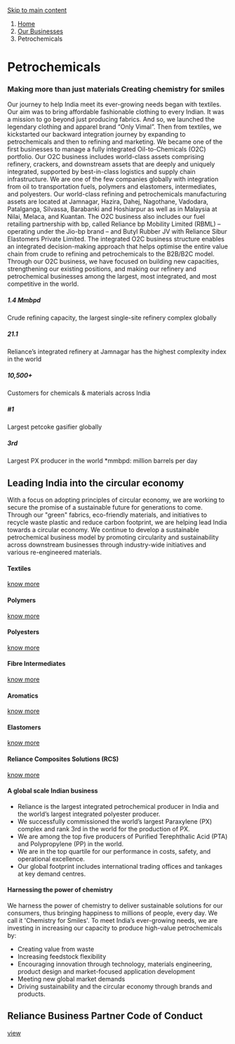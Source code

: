 [ Skip to main content ](https://www.ril.com/businesses/<#main-navigation>)
  1. [Home](https://www.ril.com/businesses/</>)
  2. [Our Businesses](https://www.ril.com/businesses/<http:/www.ril.com/businesses>)
  3. Petrochemicals 


#  Petrochemicals 
### Making more than just materials Creating chemistry for smiles
Our journey to help India meet its ever-growing needs began with textiles. Our aim was to bring affordable fashionable clothing to every Indian. It was a mission to go beyond just producing fabrics.
And so, we launched the legendary clothing and apparel brand “Only Vimal”.
Then from textiles, we kickstarted our backward integration journey by expanding to petrochemicals and then to refining and marketing.
We became one of the first businesses to manage a fully integrated Oil-to-Chemicals (O2C) portfolio.
Our O2C business includes world-class assets comprising refinery, crackers, and downstream assets that are deeply and uniquely integrated, supported by best-in-class logistics and supply chain infrastructure.
We are one of the few companies globally with integration from oil to transportation fuels, polymers and elastomers, intermediates, and polyesters.
Our world-class refining and petrochemicals manufacturing assets are located at Jamnagar, Hazira, Dahej, Nagothane, Vadodara, Patalganga, Silvassa, Barabanki and Hoshiarpur as well as in Malaysia at Nilai, Melaca, and Kuantan.
The O2C business also includes our fuel retailing partnership with bp, called Reliance bp Mobility Limited (RBML) – operating under the Jio-bp brand – and Butyl Rubber JV with Reliance Sibur Elastomers Private Limited.
The integrated O2C business structure enables an integrated decision-making approach that helps optimise the entire value chain from crude to refining and petrochemicals to the B2B/B2C model.
Through our O2C business, we have focused on building new capacities, strengthening our existing positions, and making our refinery and petrochemical businesses among the largest, most integrated, and most competitive in the world.
##### 1.4 Mmbpd
Crude refining capacity, the largest single-site refinery complex globally
##### 21.1
Reliance’s integrated refinery at Jamnagar has the highest complexity index  in the world
##### 10,500+
Customers for chemicals & materials across India
##### #1
Largest petcoke gasifier globally
##### 3rd
Largest PX producer in the world
*mmbpd: million barrels per day
##  Leading India into the circular economy 
With a focus on adopting principles of circular economy, we are working to secure the promise of a sustainable future for generations to come. Through our "green" fabrics, eco-friendly materials, and initiatives to recycle waste plastic and reduce carbon footprint, we are helping lead India towards a circular economy. We continue to develop a sustainable petrochemical business model by promoting circularity and sustainability across downstream businesses through industry-wide initiatives and various re-engineered materials. 
####  Textiles 
[know more](https://www.ril.com/businesses/</businesses/petrochemicals/textiles>)
####  Polymers 
[know more](https://www.ril.com/businesses/</businesses/petrochemicals/polymers>)
####  Polyesters 
[know more](https://www.ril.com/businesses/</businesses/petrochemicals/polyesters>)
####  Fibre Intermediates 
[know more](https://www.ril.com/businesses/</businesses/petrochemicals/fibre-intermediates>)
####  Aromatics 
[know more](https://www.ril.com/businesses/</businesses/petrochemicals/aromatics>)
####  Elastomers 
[know more](https://www.ril.com/businesses/</businesses/petrochemicals/elastomers>)
####  Reliance Composites Solutions (RCS) 
[know more](https://www.ril.com/businesses/</businesses/petrochemicals/reliance-composites-solutions>)
####  A global scale Indian business 
  * Reliance is the largest integrated petrochemical producer in India and the world’s largest integrated polyester producer.
  * We successfully commissioned the world’s largest Paraxylene (PX) complex and rank 3rd in the world for the production of PX.
  * We are among the top five producers of Purified Terephthalic Acid (PTA) and Polypropylene (PP) in the world.
  * We are in the top quartile for our performance in costs, safety, and operational excellence.
  * Our global footprint includes international trading offices and tankages at key demand centres.


####  Harnessing the power of chemistry 
We harness the power of chemistry to deliver sustainable solutions for our consumers, thus bringing happiness to millions of people, every day. We call it 'Chemistry for Smiles'.
To meet India’s ever-growing needs, we are investing in increasing our capacity to produce high-value petrochemicals by:
  * Creating value from waste
  * Increasing feedstock flexibility
  * Encouraging innovation through technology, materials engineering, product design and market-focused application development
  * Meeting new global market demands
  * Driving sustainability and the circular economy through brands and products.


##  Reliance Business Partner Code of Conduct 
[view](https://www.ril.com/businesses/</eb2b/bpcoc>)
